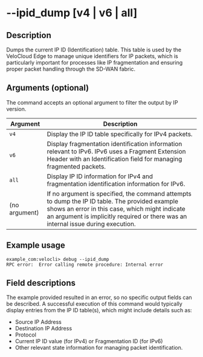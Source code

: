 #	--ipid_dump [v4 | v6 | all]

##	Description
Dumps the current IP ID (Identification) table. This table is used by the VeloCloud Edge to manage unique identifiers for IP packets, which is particularly important for processes like IP fragmentation and ensuring proper packet handling through the SD-WAN fabric.

##  Arguments (optional)
The command accepts an optional argument to filter the output by IP version.

| Argument        | Description                                                                                                                                                              |
|-----------------|--------------------------------------------------------------------------------------------------------------------------------------------------------------------------|
| `v4`            | Display the IP ID table specifically for IPv4 packets.                                                                                                                   |
| `v6`            | Display fragmentation identification information relevant to IPv6. IPv6 uses a Fragment Extension Header with an Identification field for managing fragmented packets.      |
| `all`           | Display IP ID information for IPv4 and fragmentation identification information for IPv6.                                                                                |
| (no argument)   | If no argument is specified, the command attempts to dump the IP ID table. The provided example shows an error in this case, which might indicate an argument is implicitly required or there was an internal issue during execution. |

##  Example usage
```
example_com:velocli> debug --ipid_dump
RPC error:  Error calling remote procedure: Internal error
```

##  Field descriptions
The example provided resulted in an error, so no specific output fields can be described. A successful execution of this command would typically display entries from the IP ID table(s), which might include details such as:
*   Source IP Address
*   Destination IP Address
*   Protocol
*   Current IP ID value (for IPv4) or Fragmentation ID (for IPv6)
*   Other relevant state information for managing packet identification.